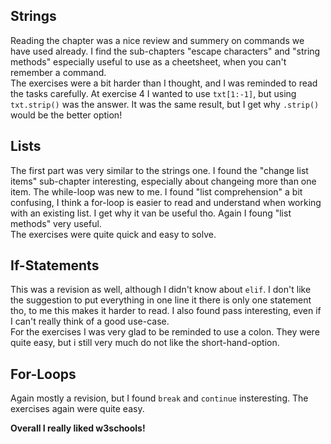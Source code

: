 ## Strings
Reading the chapter was a nice review and summery on commands we have used already.
I find the sub-chapters "escape characters" and "string methods" especially useful to use as a cheetsheet, when you can't remember a command.\
The exercises were a bit harder than I thought, and I was reminded to read the tasks carefully. At exercise 4 I wanted to use ```txt[1:-1]```, but using ```txt.strip()``` was the 
answer. It was the same result, but I get why ```.strip()``` would be the better option!

## Lists
The first part was very similar to the strings one. I found the "change list items" sub-chapter interesting, especially about changeing more than one item. 
The while-loop was new to me. I found "list comprehension" a bit confusing, I think a for-loop is easier to read and understand when working with an existing list. 
I get why it van be useful tho. Again I foung "list methods" very useful.\
The exercises were quite quick and easy to solve.

## If-Statements
This was a revision as well, although I didn't know about ```elif```. I don't like the suggestion to put everything in one line it there is only one statement tho, 
to me this makes it harder to read. I also found pass interesting, even if I can't really think of a good use-case.\
For the exercises I was very glad to be reminded to use a colon. They were quite easy, but i still very much do not like the short-hand-option.

## For-Loops
Again mostly a revision, but I found ```break``` and ```continue``` insteresting.
The exercises again were quite easy.

**Overall I really liked w3schools!**
